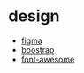 # design

- [figma](https://www.figma.com/)
- [boostrap](https://getbootstrap.com/docs/5.0/getting-started/introduction/)
- [font-awesome](https://fontawesome.com/v5.15/icons?d=gallery&p=2)
